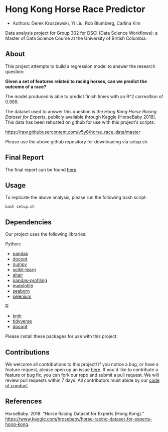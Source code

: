 # Hong Kong Horse Race Predictor

- Authors: Derek Kruszewski, Yi Liu, Rob Blumberg, Carlina Kim

Data analysis project for Group 302 for DSCI (Data Science Workflows): a Master of Data Science Course at the University of British Columbia.

## About

This project attempts to build a regression model to answer the research question:

**Given a set of features related to racing horses, can we predict the outcome of a race?**

The model produced is able to predict finish times with an R^2 correaltion of 0.909.

The dataset used to answer this question is the _Hong Kong Horse Racing Dataset for Experts_, publicly available through Kaggle (HorseBaby 2018). This data has been rehosted on github for use with this project's scripts:

https://raw.githubusercontent.com/v5y8/horse_race_data/master

Please use the above github repository for downloading via setup.sh.

## Final Report

The final report can be found [here](https://github.com/UBC-MDS/DSCI_522_Group_302/blob/master/doc/final_report.Rmd).

## Usage

To replicate the above analysis, please run the following bash script:

```
bash setup.sh
```

## Dependencies
Our project uses the following libraries:

Python:
- [pandas](https://pandas.pydata.org/getpandas.html)
- [docopt](https://github.com/docopt/docopt)
- [numpy](https://numpy.org/)
- [scikit-learn](https://scikit-learn.org/stable/install.html)
- [altair](https://altair-viz.github.io/)
- [pandas-profiling](https://github.com/pandas-profiling/pandas-profiling)
- [matplotlib](https://matplotlib.org/)
- [seaborn](https://seaborn.pydata.org/)
- [selenium](https://pypi.org/project/selenium/)

R:
- [knitr](https://yihui.org/knitr/)
- [tidyverse](https://www.tidyverse.org/)
- [docopt](https://github.com/docopt/docopt)

Please install these packages for use with this project.

## Contributions
We welcome all contributions to this project! If you notice a bug, or have a feature request, please open up an issue [here](https://github.com/UBC-MDS/DSCI_522_Group_302/issues/new). If you'd like to contribute a feature or bug fix, you can fork our repo and submit a pull request. We will review pull requests within 7 days. All contributors must abide by our [code of conduct](https://github.com/v5y8/DSCI_522_Group_302/blob/master/CODE_OF_CONDUCT.md).

## References

<div id="refs" class="references">

<div id="ref-Dataset">

HorseBaby. 2018. “Horse Racing Dataset for Experts (Hong Kong).”
<https://www.kaggle.com/hrosebaby/horse-racing-dataset-for-experts-hong-kong>.

</div>

</div>